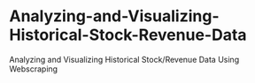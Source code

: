 # Analyzing-and-Visualizing-Historical-Stock-Revenue-Data
Analyzing and Visualizing Historical Stock/Revenue Data Using Webscraping
